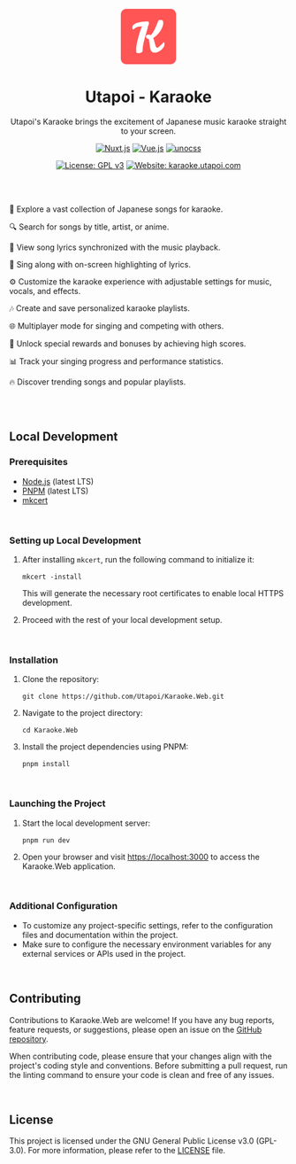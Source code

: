 <p align="center">
  <img src="public/pwa-192x192.png" alt="Logo" width="100">
</p>

<h1 align="center">Utapoi - Karaoke</h1>
<p align=center>
Utapoi's Karaoke brings the excitement of Japanese music karaoke straight to your screen.
</p>

<div align=center>
<a href="https://nuxtjs.org"><img src="https://img.shields.io/badge/Nuxt.js-v3.x-047857?style=for-the-badge&logo=nuxt.js&labelColor=1f1f1f" alt="Nuxt.js"></a>
<a href="https://vuejs.org"><img src="https://img.shields.io/badge/Vue.js-v3.x-047857?style=for-the-badge&logo=vue.js&labelColor=1f1f1f" alt="Vue.js"></a>
<a href="https://unocss.io"><img src="https://img.shields.io/badge/unocss-v1.x-000000?style=for-the-badge&logo=unocss&labelColor=1f1f1f" alt="unocss"></a>

<br>

<a href="https://www.gnu.org/licenses/gpl-3.0"><img src="https://img.shields.io/badge/License-GPL%20v3-red?style=for-the-badge&color=B91C1C&labelColor=1f1f1f" alt="License: GPL v3"></a>
<a href="https://karaoke.utapoi.com"><img src="https://img.shields.io/badge/Website-karaoke.utapoi.com-darkred?style=for-the-badge&color=B91C1C&labelColor=1f1f1f" alt="Website: karaoke.utapoi.com"></a>
</div>

<br><br>

🎵 Explore a vast collection of Japanese songs for karaoke.

🔍 Search for songs by title, artist, or anime.

📜 View song lyrics synchronized with the music playback.

🎤 Sing along with on-screen highlighting of lyrics.

⚙️ Customize the karaoke experience with adjustable settings for music, vocals, and effects.

🎶 Create and save personalized karaoke playlists.

🌐 Multiplayer mode for singing and competing with others.

🎁 Unlock special rewards and bonuses by achieving high scores.

📊 Track your singing progress and performance statistics.

🔥 Discover trending songs and popular playlists.


<br><br>

## Local Development

### Prerequisites

- [Node.js](https://nodejs.org) (latest LTS)
- [PNPM](https://pnpm.io) (latest LTS)
- [mkcert](https://github.com/FiloSottile/mkcert)

<br>

### Setting up Local Development

1. After installing `mkcert`, run the following command to initialize it:

   ```shell
   mkcert -install
   ```

   This will generate the necessary root certificates to enable local HTTPS development.

2. Proceed with the rest of your local development setup.


<br>

### Installation

1. Clone the repository:

   ```shell
   git clone https://github.com/Utapoi/Karaoke.Web.git
   ```

2. Navigate to the project directory:

   ```shell
   cd Karaoke.Web
   ```

3. Install the project dependencies using PNPM:

   ```shell
   pnpm install
   ```

<br>

### Launching the Project

1. Start the local development server:

   ```shell
   pnpm run dev
   ```

2. Open your browser and visit [https://localhost:3000](https://localhost:3000) to access the Karaoke.Web application.

<br>

### Additional Configuration

- To customize any project-specific settings, refer to the configuration files and documentation within the project.
- Make sure to configure the necessary environment variables for any external services or APIs used in the project.

<br>

## Contributing

Contributions to Karaoke.Web are welcome! If you have any bug reports, feature requests, or suggestions, please open an issue on the [GitHub repository](https://github.com/Utapoi/Karaoke.Web).

When contributing code, please ensure that your changes align with the project's coding style and conventions. Before submitting a pull request, run the linting command to ensure your code is clean and free of any issues.

<br>

## License

This project is licensed under the GNU General Public License v3.0 (GPL-3.0). For more information, please refer to the [LICENSE](LICENSE) file.
